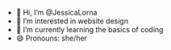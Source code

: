 - 👋 Hi, I’m @JessicaLorna
- 👀 I’m interested in website design
- 🌱 I’m currently learning the basics of coding
- 😄 Pronouns: she/her

<!---
JessicaLorna/JessicaLorna is a ✨ special ✨ repository because its `README.md` (this file) appears on your GitHub profile.
You can click the Preview link to take a look at your changes.
--->

